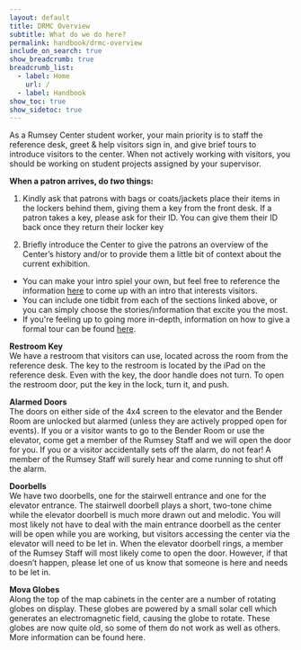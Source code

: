 ```yaml
---
layout: default
title: DRMC Overview
subtitle: What do we do here?
permalink: handbook/drmc-overview
include_on_search: true
show_breadcrumb: true
breadcrumb_list:
  - label: Home
    url: /
  - label: Handbook
show_toc: true
show_sidetoc: true
---
```

<!--{: .alert .alert-dismissible .alert-warning}
Site is currently being developed – please excuse the incompleteness-->

As a Rumsey Center student worker, your main priority is to staff the reference desk, greet & help visitors sign in, and give brief tours to introduce visitors to the center. When not actively working with visitors, you should be working on student projects assigned by your supervisor.


**When a patron arrives, do *two* things:** 

1. Kindly ask that patrons with bags or coats/jackets place their items in the lockers behind them, giving them a key from the front desk.
If a patron takes a key, please ask for their ID. You can give them their ID back once they return their locker key

2. Briefly introduce the Center to give the patrons an overview of the Center’s history and/or to provide them a little bit of context about the current exhibition.
- You can make your intro spiel your own, but feel free to reference the information [here](/drmc) to come up with an intro that interests visitors.
- You can include one tidbit from each of the sections linked above, or you can simply choose the stories/information that excite you the most. 
- If you're feeling up to going more in-depth, information on how to give a formal tour can be found [here](/handbook/tours).

**Restroom Key**\
We have a restroom that visitors can use, located across the room from the reference desk. The key to the restroom is located by the iPad on the reference desk. Even with the key, the door handle does not turn. To open the restroom door, put the key in the lock, turn it, and push.

**Alarmed Doors**\
The doors on either side of the 4x4 screen to the elevator and the Bender Room are unlocked but alarmed (unless they are actively propped open for events). If you or a visitor wants to go to the Bender Room or use the elevator, come get a member of the Rumsey Staff and we will open the door for you. If you or a visitor accidentally sets off the alarm, do not fear! A member of the Rumsey Staff will surely hear and come running to shut off the alarm.

**Doorbells**\
We have two doorbells, one for the stairwell entrance and one for the elevator entrance. The stairwell doorbell plays a short, two-tone chime while the elevator doorbell is much more drawn out and melodic. You will most likely not have to deal with the main entrance doorbell as the center will be open while you are working, but visitors accessing the center via the elevator will need to be let in. When the elevator doorbell rings, a member of the Rumsey Staff will most likely come to open the door. However, if that doesn’t happen, please let one of us know that someone is here and needs to be let in.

**Mova Globes**\
Along the top of the map cabinets in the center are a number of rotating globes on display. These globes are powered by a small solar cell which generates an electromagnetic field, causing the globe to rotate. These globes are now quite old, so some of them do not work as well as others. More information can be found here.